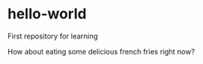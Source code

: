 # hello-world
First repository for learning

How about eating some delicious french fries right now?
